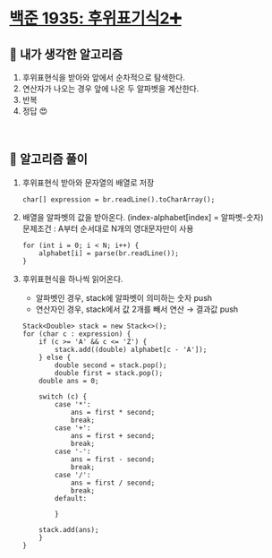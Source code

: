 # [백준 1935: 후위표기식2➕](https://www.acmicpc.net/problem/1935)  


## 🤔 내가 생각한 알고리즘
1. 후위표현식을 받아와 앞에서 순차적으로 탐색한다.
2. 연산자가 나오는 경우 앞에 나온 두 알파벳을 계산한다.
3. 반복
4. 정답 😍


<br/>

## 🔑 알고리즘 풀이
1. 후위표현식 받아와 문자열의 배열로 저장

    ```{.java}
    char[] expression = br.readLine().toCharArray();
    ```

2. 배열을 알파벳의 값을 받아온다.  (index-alphabet[index] = 알파벳-숫자)  
문제조건 :  A부터 순서대로 N개의 영대문자만이 사용

    ```{.java}
    for (int i = 0; i < N; i++) {
        alphabet[i] = parse(br.readLine());
    }
    ```

3. 후위표현식을 하나씩 읽어온다.
    * 알파벳인 경우, stack에 알파벳이 의미하는 숫자 push
    * 연산자인 경우, stack에서 값 2개를 빼서 연산 → 결과값 push  

    ```{.java}
    Stack<Double> stack = new Stack<>();
    for (char c : expression) {
        if (c >= 'A' && c <= 'Z') {
            stack.add((double) alphabet[c - 'A']);
        } else {
            double second = stack.pop();
            double first = stack.pop();
        double ans = 0;

        switch (c) {
            case '*':
                ans = first * second;
                break;
            case '+':
                ans = first + second;
                break;
            case '-':
                ans = first - second;
                break;
            case '/':
                ans = first / second;
                break;
            default:

            }

        stack.add(ans);
        }
    }
    ```



